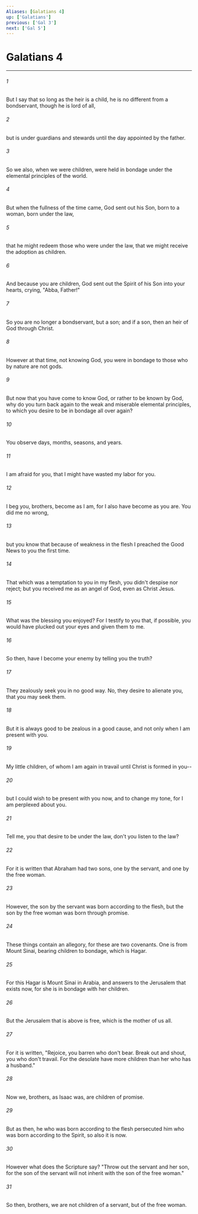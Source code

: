 ```yaml
---
Aliases: [Galatians 4]
up: ['Galatians']
previous: ['Gal 3']
next: ['Gal 5']
---
```

# Galatians 4
***





###### 1 

But I say that so long as the heir is a child, he is no different from a bondservant, though he is lord of all, 



###### 2 

but is under guardians and stewards until the day appointed by the father. 



###### 3 

So we also, when we were children, were held in bondage under the elemental principles of the world. 



###### 4 

But when the fullness of the time came, God sent out his Son, born to a woman, born under the law, 



###### 5 

that he might redeem those who were under the law, that we might receive the adoption as children. 



###### 6 

And because you are children, God sent out the Spirit of his Son into your hearts, crying, "Abba, Father!" 



###### 7 

So you are no longer a bondservant, but a son; and if a son, then an heir of God through Christ. 



###### 8 

However at that time, not knowing God, you were in bondage to those who by nature are not gods. 



###### 9 

But now that you have come to know God, or rather to be known by God, why do you turn back again to the weak and miserable elemental principles, to which you desire to be in bondage all over again? 



###### 10 

You observe days, months, seasons, and years. 



###### 11 

I am afraid for you, that I might have wasted my labor for you. 



###### 12 

I beg you, brothers, become as I am, for I also have become as you are. You did me no wrong, 



###### 13 

but you know that because of weakness in the flesh I preached the Good News to you the first time. 



###### 14 

That which was a temptation to you in my flesh, you didn't despise nor reject; but you received me as an angel of God, even as Christ Jesus. 



###### 15 

What was the blessing you enjoyed? For I testify to you that, if possible, you would have plucked out your eyes and given them to me. 



###### 16 

So then, have I become your enemy by telling you the truth? 



###### 17 

They zealously seek you in no good way. No, they desire to alienate you, that you may seek them. 



###### 18 

But it is always good to be zealous in a good cause, and not only when I am present with you. 



###### 19 

My little children, of whom I am again in travail until Christ is formed in you-- 



###### 20 

but I could wish to be present with you now, and to change my tone, for I am perplexed about you. 



###### 21 

Tell me, you that desire to be under the law, don't you listen to the law? 



###### 22 

For it is written that Abraham had two sons, one by the servant, and one by the free woman. 



###### 23 

However, the son by the servant was born according to the flesh, but the son by the free woman was born through promise. 



###### 24 

These things contain an allegory, for these are two covenants. One is from Mount Sinai, bearing children to bondage, which is Hagar. 



###### 25 

For this Hagar is Mount Sinai in Arabia, and answers to the Jerusalem that exists now, for she is in bondage with her children. 



###### 26 

But the Jerusalem that is above is free, which is the mother of us all. 



###### 27 

For it is written, "Rejoice, you barren who don't bear. Break out and shout, you who don't travail. For the desolate have more children than her who has a husband."  



###### 28 

Now we, brothers, as Isaac was, are children of promise. 



###### 29 

But as then, he who was born according to the flesh persecuted him who was born according to the Spirit, so also it is now. 



###### 30 

However what does the Scripture say? "Throw out the servant and her son, for the son of the servant will not inherit with the son of the free woman." 



###### 31 

So then, brothers, we are not children of a servant, but of the free woman.
